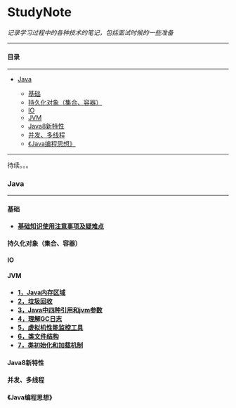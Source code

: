 # StudyNote
_记录学习过程中的各种技术的笔记，包括面试时候的一些准备_  

***
#### **目录**

***

- [Java](#java)
  
    - [基础](#基础)
    - [持久化对象（集合、容器）](#持久化对象（集合、容器）)
    - [IO](#IO)
    - [JVM](#jvm)
    - [Java8新特性](#Java8新特性) 
    - [并发、多线程](#并发、多线程)
    - [《Java编程思想》](#《Java编程思想》)
    
***
待续。。。
### Java
***
#### 基础

- **[基础知识使用注意事项及疑难点](docs/java/基础/基础知识使用注意事项及疑难点.md)**

#### 持久化对象（集合、容器）
#### IO
#### JVM
* **[1，Java内存区域](docs/java/jvm/Java内存区域与内存溢出异常.md)**  
* **[2，垃圾回收](docs/java/jvm/垃圾收集.md)**  
* **[3，Java中四种引用和jvm参数](docs/java/jvm/四种引用和常用参数.md)**  
* **[4，理解GC日志](docs/java/jvm/理解GC日志.md)**  
* **[5，虚拟机性能监控工具 ](docs/java/jvm/虚拟机性能监控和故障处理.md)**  
* **[6，类文件结构](docs/java/jvm/类文件结构.md)**  
* **[7，类初始化和加载机制](docs/java/jvm/类加载机制.md)**  
#### Java8新特性
#### 并发、多线程
#### 《Java编程思想》



